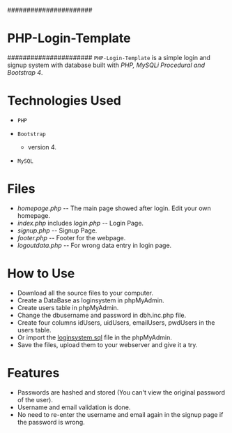 ######################
# PHP-Login-Template
######################
`PHP-Login-Template` is a simple login and signup system with database built with *PHP, MySQLi Procedural and Bootstrap 4*.

# Technologies Used
- `PHP`

- `Bootstrap`

  - version 4.

- `MySQL`

# Files
- *homepage.php* -- The main page showed after login. Edit your own homepage. 
- *index.php* includes *login.php* -- Login Page.
- *signup.php* -- Signup Page.
- *footer.php* -- Footer for the webpage.
- *logoutdata.php* -- For wrong data entry in login page.

# How to Use

- Download all the source files to your computer.
- Create a DataBase as loginsystem in phpMyAdmin.
- Create users table in phpMyAdmin.
- Change the dbusername and password in dbh.inc.php file.
- Create four columns idUsers, uidUsers, emailUsers, pwdUsers in the users table.
- Or import the [loginsystem.sql](loginsystem.sql) file in the phpMyAdmin.
- Save the files, upload them to your webserver and give it a try.

# Features

- Passwords are hashed and stored (You can't view the original password of the user).
- Username and email validation is done.
- No need to re-enter the username and email again in the signup page if the password is wrong.
